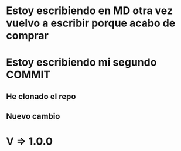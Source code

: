 # Estoy escribiendo en MD otra vez vuelvo a escribir porque acabo de comprar 

# Estoy escribiendo mi segundo COMMIT

## He clonado el repo

## Nuevo cambio

# V => 1.0.0